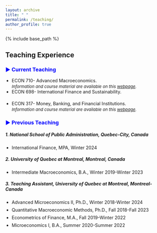 ```yaml
---
layout: archive
title: " "
permalink: /teaching/
author_profile: true
---
```


{% include base_path %}
## Teaching Experience
### <span style="color:blue;"> ▶ Current Teaching </span>
<ul style="padding-left: 20px; list-style-type: disc;">
  <li style="margin-bottom: 2px; font-size: 14px;"> 
    ECON 710- Advanced Macroeconomics. 
  </li>
    <i style="margin-bottom: 20px; font-size: 13px;"> 
Information and course material are available on this 
<a href="https://avoumatsodo.github.io/pages/econ-710-details/" target="_blank">webpage</a>. 
  </i>
  
  <li style="margin-bottom: 20px; font-size: 14px;"> 
    ECON 698- International Finance and Sustainability.
  </li>
  <li style="margin-bottom: 2px; font-size: 14px;"> 
    ECON 317- Money, Banking, and Financial Institutions.
  </li>
  <i style="margin-bottom: 7px; font-size: 13px;"> 
Information and course material are available on this 
<a href="https://avoumatsodo.github.io/pages/econ-317-details/" target="_blank">webpage</a>. 
  </i>

</ul>


### <span style="color:blue;"> ▶ Previous Teaching</span>

##### <i> 1. National School of Public Administration, Quebec-City, Canada </i>
<ul style="padding-left: 20px; list-style-type: disc;">
  <li style="margin-bottom: 7px; font-size: 14px;"> 
    International Finance, MPA, Winter 2024 
  </li>
</ul>

##### <i> 2. University of Quebec at Montreal, Montreal, Canada </i>
<ul style="padding-left: 20px; list-style-type: disc;">
  <li style="margin-bottom: 7px; font-size: 14px;"> 
    Intermediate Macroeconomics, B.A., Winter 2019-Winter 2023 
  </li>
</ul>

##### <i> 3. Teaching Assistant, University of Quebec at Montreal, Montreal-Canada </i>
<ul style="padding-left: 20px; list-style-type: disc;">
  <li style="margin-bottom: 7px; font-size: 14px;"> 
    Advanced Microeconomics II, Ph.D., Winter 2018-Winter 2024
  </li>
  <li style="margin-bottom: 7px; font-size: 14px;"> 
    Quantitative Macroeconomic Methods, Ph.D., Fall 2018-Fall 2023
  </li>
  <li style="margin-bottom: 7px; font-size: 14px;"> 
    Econometrics of Finance, M.A., Fall 2019-Winter 2022
  </li>
  <li style="margin-bottom: 7px; font-size: 14px;"> 
    Microeconomics I, B.A., Summer 2020-Summer 2022
  </li>
</ul>


<!-- <hr style="border-top: 2px solid #8c8b8b; width:100%;"> -->

<!-- <a href="http://avoumatsodo.github.io/files/teaching_statement.pdf" target="_blank">Teaching Statement</a> -->

<!-- <a href="http://avoumatsodo.github.io/files/teaching_evaluation.pdf" target="_blank">Teaching Evaluations</a> -->







